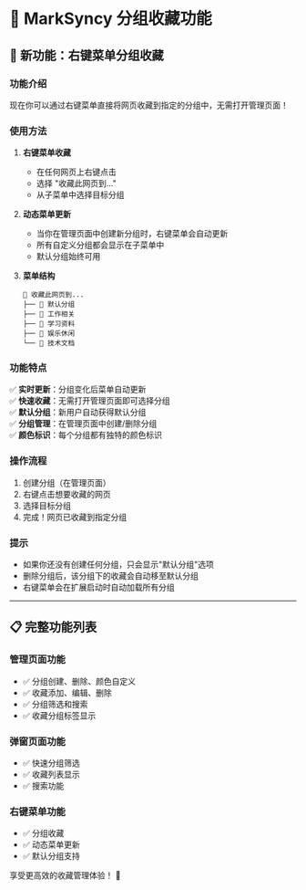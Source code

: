 # 🎯 MarkSyncy 分组收藏功能

## 🚀 新功能：右键菜单分组收藏

### 功能介绍
现在你可以通过右键菜单直接将网页收藏到指定的分组中，无需打开管理页面！

### 使用方法

1. **右键菜单收藏**
   - 在任何网页上右键点击
   - 选择 "收藏此网页到..."
   - 从子菜单中选择目标分组

2. **动态菜单更新**
   - 当你在管理页面中创建新分组时，右键菜单会自动更新
   - 所有自定义分组都会显示在子菜单中
   - 默认分组始终可用

3. **菜单结构**
   ```
   📖 收藏此网页到...
   ├── 📁 默认分组
   ├── 📁 工作相关
   ├── 📁 学习资料
   ├── 📁 娱乐休闲
   └── 📁 技术文档
   ```

### 功能特点

✅ **实时更新**：分组变化后菜单自动更新  
✅ **快速收藏**：无需打开管理页面即可选择分组  
✅ **默认分组**：新用户自动获得默认分组  
✅ **分组管理**：在管理页面中创建/删除分组  
✅ **颜色标识**：每个分组都有独特的颜色标识  

### 操作流程

1. 创建分组（在管理页面）
2. 右键点击想要收藏的网页
3. 选择目标分组
4. 完成！网页已收藏到指定分组

### 提示

- 如果你还没有创建任何分组，只会显示"默认分组"选项
- 删除分组后，该分组下的收藏会自动移至默认分组
- 右键菜单会在扩展启动时自动加载所有分组

---

## 📋 完整功能列表

### 管理页面功能
- ✅ 分组创建、删除、颜色自定义
- ✅ 收藏添加、编辑、删除
- ✅ 分组筛选和搜索
- ✅ 收藏分组标签显示

### 弹窗页面功能  
- ✅ 快速分组筛选
- ✅ 收藏列表显示
- ✅ 搜索功能

### 右键菜单功能
- ✅ 分组收藏
- ✅ 动态菜单更新
- ✅ 默认分组支持

享受更高效的收藏管理体验！ 🎉
